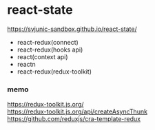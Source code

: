# react-state

https://svjunic-sandbox.github.io/react-state/

- react-redux(connect)
- react-redux(hooks api)
- react(context api)
- reactn
- react-redux(redux-toolkit)

### memo
https://redux-toolkit.js.org/  
https://redux-toolkit.js.org/api/createAsyncThunk  
https://github.com/reduxjs/cra-template-redux
